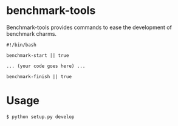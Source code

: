 # benchmark-tools

Benchmark-tools provides commands to ease the development of benchmark charms.

    #!/bin/bash

    benchmark-start || true

    ... (your code goes here) ...

    benchmark-finish || true

# Usage

    $ python setup.py develop
